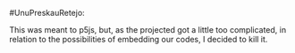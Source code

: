 #UnuPreskauRetejo:

This was meant to p5js, but, as the projected got a little too complicated, in relation to the possibilities of embedding our codes, I decided to kill it. 
